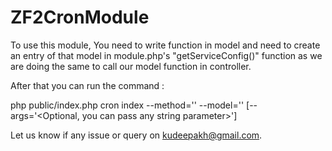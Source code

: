 # ZF2CronModule

To use this module, You need to write function in model and need 
to create an entry of that model in module.php's "getServiceConfig()" function 
as we are doing the same to call our model function in controller.

After that you can run the command :

php public/index.php cron index --method='<Method name defined in model>' --model='<Key set in side the getServiceConfig>' [--args='<Optional, you can pass any string parameter>']

Let us know if any issue or query on kudeepakh@gmail.com.
